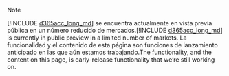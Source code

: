 > [!NOTE]
> <span data-ttu-id="b5422-101">[!INCLUDE [d365acc_long_md](d365acc_long_md.md)] se encuentra actualmente en vista previa pública en un número reducido de mercados.</span><span class="sxs-lookup"><span data-stu-id="b5422-101">[!INCLUDE [d365acc_long_md](d365acc_long_md.md)] is currently in public preview in a limited number of markets.</span></span> <span data-ttu-id="b5422-102">La funcionalidad y el contenido de esta página son funciones de lanzamiento anticipado en las que aún estamos trabajando.</span><span class="sxs-lookup"><span data-stu-id="b5422-102">The functionality, and the content on this page, is early-release functionality that we’re still working on.</span></span>
